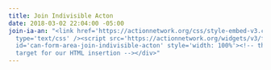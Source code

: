 ```yaml
---
title: Join Indivisible Acton
date: 2018-03-02 22:04:00 -05:00
join-ia-an: "<link href='https://actionnetwork.org/css/style-embed-v3.css' rel='stylesheet'
  type='text/css' /><script src='https://actionnetwork.org/widgets/v3/form/join-indivisible-acton?format=js&source=widget&referrer=group-indivisible-acton'></script><div
  id='can-form-area-join-indivisible-acton' style='width: 100%'><!-- this div is the
  target for our HTML insertion --></div>"
---
```



